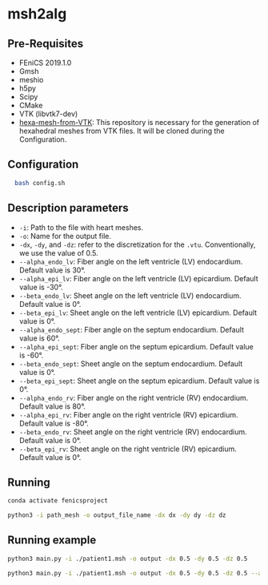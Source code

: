 # msh2alg

## Pre-Requisites
- FEniCS 2019.1.0
- Gmsh
- meshio
- h5py 
- Scipy
- CMake
- VTK (libvtk7-dev)
- [hexa-mesh-from-VTK](https://github.com/rsachetto/hexa-mesh-from-VTK.git): This repository is necessary for the generation of hexahedral meshes from VTK files. It will be cloned during the Configuration.
  

## Configuration
  ```sh
    bash config.sh
  ```

## Description parameters
- `-i`: Path to the file with heart meshes.
- `-o`: Name for the output file.
- `-dx`, `-dy`, and `-dz`: refer to the discretization for the `.vtu`. Conventionally, we use the value of 0.5.
- `--alpha_endo_lv`: Fiber angle on the left ventricle (LV) endocardium. Default value is 30°.
- `--alpha_epi_lv`: Fiber angle on the left ventricle (LV) epicardium. Default value is -30°.
- `--beta_endo_lv`: Sheet angle on the left ventricle (LV) endocardium. Default value is 0°.
- `--beta_epi_lv`: Sheet angle on the left ventricle (LV) epicardium. Default value is 0°.
- `--alpha_endo_sept`: Fiber angle on the septum endocardium. Default value is 60°.
- `--alpha_epi_sept`: Fiber angle on the septum epicardium. Default value is -60°.
- `--beta_endo_sept`: Sheet angle on the septum endocardium. Default value is 0°.
- `--beta_epi_sept`: Sheet angle on the septum epicardium. Default value is 0°.
- `--alpha_endo_rv`: Fiber angle on the right ventricle (RV) endocardium. Default value is 80°.
- `--alpha_epi_rv`: Fiber angle on the right ventricle (RV) epicardium. Default value is -80°.
- `--beta_endo_rv`: Sheet angle on the right ventricle (RV) endocardium. Default value is 0°.
- `--beta_epi_rv`: Sheet angle on the right ventricle (RV) epicardium. Default value is 0°.

## Running
```sh
conda activate fenicsproject
```
```sh
python3 -i path_mesh -o output_file_name -dx dx -dy dy -dz dz
```
## Running example
```sh
python3 main.py -i ./patient1.msh -o output -dx 0.5 -dy 0.5 -dz 0.5
``` 

``` sh
python3 main.py -i ./patient1.msh -o output -dx 0.5 -dy 0.5 -dz 0.5 --alpha_endo_lv 30 --alpha_epi_lv -30 --beta_endo_lv 0 --beta_epi_lv 0 --alpha_endo_sept 60 --alpha_epi_sept -60 --beta_endo_sept 0 --beta_epi_sept 0 --alpha_endo_rv 80 --alpha_epi_rv -80 --beta_endo_rv 0 --beta_epi_rv 0
``` 